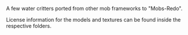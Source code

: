 A few water critters ported from other mob frameworks to "Mobs-Redo".

License information for the models and textures can be found inside
the respective folders.
